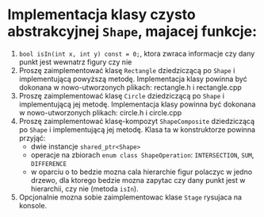 # Implementacja klasy czysto abstrakcyjnej `Shape`, majacej funkcje:
1. `bool isIn(int x, int y) const = 0;`, ktora zwraca informacje czy dany punkt jest wewnatrz figury czy nie
2. Proszę zaimplementować klasę `Rectangle` dziedziczącą po `Shape` i implementującą powyższą metodę.
   Implementacja klasy powinna być dokonana w nowo-utworzonych plikach: rectangle.h i rectangle.cpp
3. Proszę zaimplementować klasę `Circle` dziedziczącą po `Shape` i implementującą jej metodę.
   Implementacja klasy powinna być dokonana w nowo-utworzonych plikach: circle.h i circle.cpp
4. Proszę zaimplementować klasę-kompozyt `ShapeComposite` dziedziczącą po `Shape` i implementującą jej metodę.
   Klasa ta w konstruktorze powinna przyjąć:
    - dwie instancje `shared_ptr<Shape>`
    - operacje na zbiorach `enum class ShapeOperation`: `INTERSECTION`, `SUM`, `DIFFERENCE`
    - w oparciu o to bedzie mozna cala hierarchie figur polaczyc w jedno drzewo,
      dla ktorego bedzie mozna zapytac czy dany punkt jest w hierarchii, czy nie (metoda `isIn`).
5. Opcjonalnie mozna sobie zaimplementowac klase `Stage` rysujaca na konsole.
